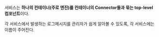 서비스는 **하나의 컨테이너(주로 엔진)를 컨테이너의 Connector들과 묶는 top-level 컴포넌트**이다.

각 서비스에서 발생하는 로그메시지를 관리자가 쉽게 알아볼 수 있도록, 각 서비스에는 이름이 주어진다.